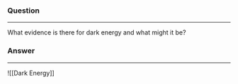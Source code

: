 ### Question
---
What evidence is there for dark energy and what might it be?

### Answer
---
![[Dark Energy]]

